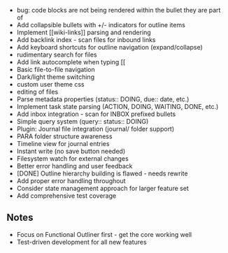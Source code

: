 - bug: code blocks are not being rendered within the bullet they are part of
- Add collapsible bullets with +/- indicators for outline items
- Implement [[wiki-links]] parsing and rendering
- Add backlink index - scan files for inbound links
- Add keyboard shortcuts for outline navigation (expand/collapse)
- rudimentary search for files
- Add link autocomplete when typing [[
- Basic file-to-file navigation
- Dark/light theme switching
- custom user theme css
- editing of files
- Parse metadata properties (status:: DOING, due:: date, etc.)
- Implement task state parsing (ACTION, DOING, WAITING, DONE, etc.)
- Add inbox integration - scan for INBOX prefixed bullets
- Simple query system (query:: status:: DOING)
- Plugin: Journal file integration (journal/ folder support)
- PARA folder structure awareness
- Timeline view for journal entries
- Instant write (no save button needed)
- Filesystem watch for external changes
- Better error handling and user feedback
- [DONE] Outline hierarchy building is flawed - needs rewrite
- Add proper error handling throughout
- Consider state management approach for larger feature set
- Add comprehensive test coverage

## Notes
- Focus on Functional Outliner first - get the core working well
- Test-driven development for all new features
